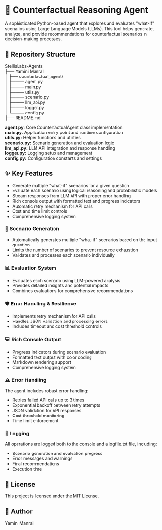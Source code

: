 # 🤖 **Counterfactual Reasoning Agent**
A sophisticated Python-based agent that explores and evaluates "what-if" scenarios using Large Language Models (LLMs). This tool helps generate, analyze, and provide recommendations for counterfactual scenarios in decision-making processes.

## 📁 **Repository Structure**
StellisLabs-Agents <br> 
 ├── Yamini Manral <br>
 │ ├── counterfactual_agent/ <br>
 │ ├──── agent.py <br>
 │ ├──── main.py <br>
 │ ├──── utils.py <br>
 │ ├──── scenario.py <br>
 │ ├──── llm_api.py <br>
 │ ├──── logger.py <br>
 │ └──── config.py <br>
 ├── README.md <br>

**agent.py**: Core CounterfactualAgent class implementation <br>
**main.py**: Application entry point and runtime configuration <br>
**utils.py:** Helper functions and utilities <br>
**scenario.py:** Scenario generation and evaluation logic <br>
**llm_api.py:** LLM API integration and response handling <br>
**logger.py:** Logging setup and management <br>
**config.py:** Configuration constants and settings <br>

## ✨ Key Features
- Generate multiple "what-if" scenarios for a given question
- Evaluate each scenario using logical reasoning and probabilistic models
- Stream responses from LLM API with proper error handling
- Rich console output with formatted text and progress indicators
- Automatic retry mechanism for API calls
- Cost and time limit controls
- Comprehensive logging system

### 🎯 Scenario Generation
- Automatically generates multiple "what-if" scenarios based on the input question
- Limits the number of scenarios to prevent resource exhaustion
- Validates and processes each scenario individually

### 📊 Evaluation System
- Evaluates each scenario using LLM-powered analysis
- Provides detailed insights and potential impacts
- Combines evaluations for comprehensive recommendations

### 🛡️ Error Handling & Resilience
- Implements retry mechanism for API calls
- Handles JSON validation and processing errors
- Includes timeout and cost threshold controls

### 💻 Rich Console Output
- Progress indicators during scenario evaluation
- Formatted text output with color coding
- Markdown rendering support
- Comprehensive logging system

### ⚠️ Error Handling
The agent includes robust error handling:
- Retries failed API calls up to 3 times
- Exponential backoff between retry attempts
- JSON validation for API responses
- Cost threshold monitoring
- Time limit enforcement

### 📝 Logging
All operations are logged both to the console and a logfile.txt file, including:
- Scenario generation and evaluation progress
- Error messages and warnings
- Final recommendations
- Execution time

## 📄 License
This project is licensed under the MIT License.

## 👤 Author
Yamini Manral